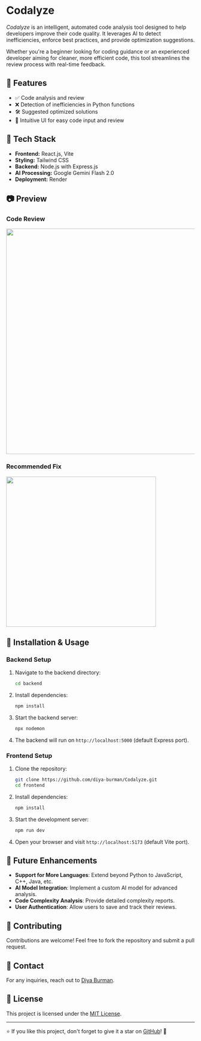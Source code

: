 # Codalyze

*Codalyze* is an intelligent, automated code analysis tool designed to help developers improve their code quality. It leverages AI to detect inefficiencies, enforce best practices, and provide optimization suggestions. 

Whether you're a beginner looking for coding guidance or an experienced developer aiming for cleaner, more efficient code, this tool streamlines the review process with real-time feedback.

## 🚀 Features

- ✅ Code analysis and review
- ❌ Detection of inefficiencies in Python functions
- 🛠️ Suggested optimized solutions
- 🎨 Intuitive UI for easy code input and review

## 🚀 Tech Stack

- **Frontend:** React.js, Vite
- **Styling:** Tailwind CSS
- **Backend:** Node.js with Express.js
- **AI Processing:** Google Gemini Flash 2.0
- **Deployment:** Render 

## 📷 Preview

### Code Review
<img src="ai-code-reviewer-main\frontend\public\images\image1.png" width="600" />

### Recommended Fix
<img src="ai-code-reviewer-main\frontend\public\images\image2.png" width="400" />

## 📖 Installation & Usage

### Backend Setup

1. Navigate to the backend directory:
   ```sh
   cd backend
   ```
2. Install dependencies:
   ```sh
   npm install
   ```
3. Start the backend server:
   ```sh
   npx nodemon
   ```
4. The backend will run on `http://localhost:5000` (default Express port).

### Frontend Setup

1. Clone the repository:
   ```sh
   git clone https://github.com/diya-burman/Codalyze.git
   cd frontend
   ```
2. Install dependencies:
   ```sh
   npm install
   ```
3. Start the development server:
   ```sh
   npm run dev
   ```
4. Open your browser and visit `http://localhost:5173` (default Vite port).


## 🚀 Future Enhancements

- **Support for More Languages**: Extend beyond Python to JavaScript, C++, Java, etc.
- **AI Model Integration**: Implement a custom AI model for advanced analysis.
- **Code Complexity Analysis**: Provide detailed complexity reports.
- **User Authentication**: Allow users to save and track their reviews.


## 🤝 Contributing

Contributions are welcome! Feel free to fork the repository and submit a pull request.

## 📧 Contact

For any inquiries, reach out to [Diya Burman](https://github.com/diya-burman).

## 📜 License

This project is licensed under the [MIT License](LICENSE).

---

⭐ If you like this project, don't forget to give it a star on [GitHub](https://github.com/diya-burman/Codalyze)! 🚀
